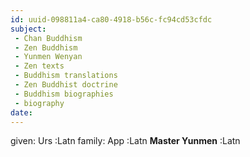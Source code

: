 ```yaml
---
id: uuid-098811a4-ca80-4918-b56c-fc94cd53cfdc
subject: 
 - Chan Buddhism
 - Zen Buddhism
 - Yunmen Wenyan
 - Zen texts
 - Buddhism translations
 - Zen Buddhist doctrine
 - Buddhism biographies
 - biography
date: 
---
```


given: Urs :Latn
family: App :Latn
**Master Yunmen** :Latn